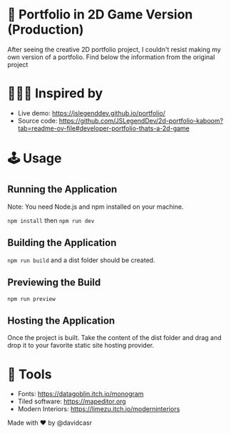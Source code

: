 # 👾 Portfolio in 2D Game Version (Production)

After seeing the creative 2D portfolio project, I couldn't resist making my own version of a portfolio. Find below the information from the original project

# 👨🏼‍💻 Inspired by

- Live demo: https://jslegenddev.github.io/portfolio/
- Source code: https://github.com/JSLegendDev/2d-portfolio-kaboom?tab=readme-ov-file#developer-portfolio-thats-a-2d-game

# 🕹️ Usage

## Running the Application
Note: You need Node.js and npm installed on your machine.

`npm install` then `npm run dev`

## Building the Application
`npm run build` and a dist folder should be created.

## Previewing the Build
`npm run preview`

## Hosting the Application
Once the project is built. Take the content of the dist folder and drag and drop it to your favorite static site hosting provider.

# 🧰 Tools

- Fonts: https://datagoblin.itch.io/monogram
- Tiled software: https://mapeditor.org
- Modern Interiors: https://limezu.itch.io/moderninteriors

Made with ❤️ by @davidcasr
